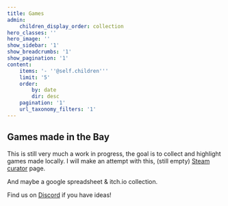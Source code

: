 ```yaml
---
title: Games
admin:
    children_display_order: collection
hero_classes: ''
hero_image: ''
show_sidebar: '1'
show_breadcrumbs: '1'
show_pagination: '1'
content:
    items: '- ''@self.children'''
    limit: '5'
    order:
        by: date
        dir: desc
    pagination: '1'
    url_taxonomy_filters: '1'
---
```


## Games made in the Bay
This is still very much a work in progress, the goal is to collect and highlight games made locally.
I will make an attempt with this, (still empty) [Steam curator](https://store.steampowered.com/curator/36601108/) page.

And maybe a google spreadsheet & itch.io collection.

Find us on [Discord](https://discord.gg/tyVV4Wa) if you have ideas!

